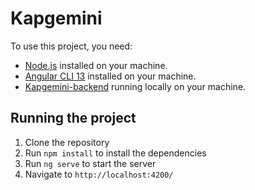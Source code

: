 # Kapgemini

To use this project, you need:
- [Node.js](https://nodejs.org/en/) installed on your machine.
- [Angular CLI 13](https://cli.angular.io/) installed on your machine.
- [Kapgemini-backend](https://github.com/Mino1289/Kapgemini-backend) running locally on your machine.

## Running the project

1. Clone the repository
2. Run `npm install` to install the dependencies
3. Run `ng serve` to start the server
4. Navigate to `http://localhost:4200/`
